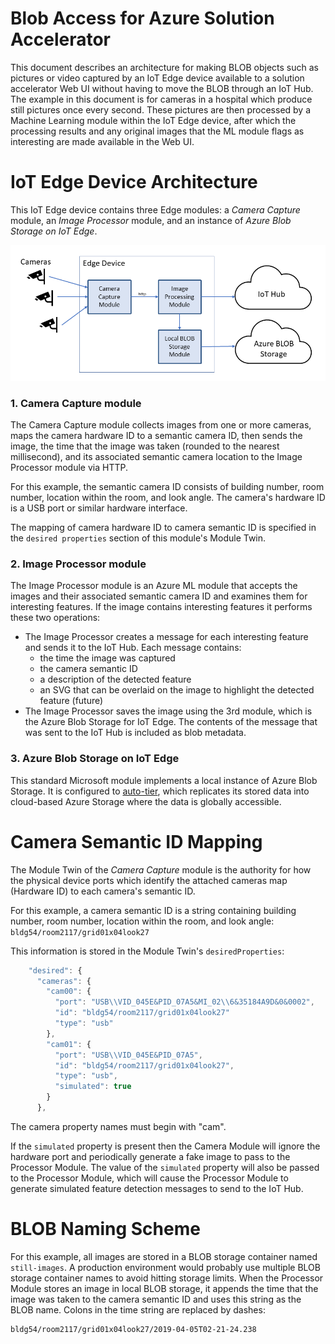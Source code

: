 Blob Access for Azure Solution Accelerator
=================================

This document describes an architecture for making BLOB objects such as pictures or video captured
by an IoT Edge device available to a solution accelerator Web UI without having to move the BLOB
through an IoT Hub. The example in this document is for cameras in a hospital which produce still
pictures once every second. These pictures are then processed by a Machine Learning module within
the IoT Edge device, after which the processing results and any original images that the ML
module flags as interesting are made available in the Web UI.

IoT Edge Device Architecture
=================================

This IoT Edge device contains three Edge modules: a _Camera Capture_ module, 
an _Image Processor_ module,
and an instance of _Azure Blob Storage on IoT Edge_.

![](images/edge-device-architecture.png)

### 1. Camera Capture module
The Camera Capture module collects images from one or more cameras, maps the camera hardware ID 
to a semantic camera ID, then sends the image, the time that the image was taken (rounded to the
nearest millisecond), and its associated semantic camera 
location to the Image Processor module via HTTP.

For this example, the semantic camera ID consists of building number, room number, location 
within the room, and look angle. The camera's hardware ID is a USB port or similar 
hardware interface.

The mapping of camera hardware ID to camera semantic ID is specified in the
`desired properties` section of this module's Module Twin.

### 2. Image Processor module
The Image Processor module is an Azure ML module that accepts the images and their associated
semantic camera ID and examines them for interesting features. If the image contains interesting
features it performs these two operations:
* The Image Processor creates a message for each interesting feature and sends it to the IoT Hub. 
Each message contains:
  * the time the image was captured
  * the camera semantic ID
  * a description of the detected feature
  * an SVG that can be overlaid on the image to highlight the detected feature (future)
* The Image Processor saves the image using the 3rd module, which is the Azure Blob Storage
for IoT Edge. The contents of the message that was sent to the IoT Hub is included as
blob metadata.

### 3. Azure Blob Storage on IoT Edge
This standard Microsoft module implements a local instance of Azure Blob Storage. 
It is configured to 
[auto-tier](https://blogs.technet.microsoft.com/filecab/2019/03/07/azure-blob-storage-on-iot-edge-now-includes-auto-tiering-and-auto-expiration-functionalities/), 
which replicates its stored
data into cloud-based Azure Storage where the data is globally accessible.

Camera Semantic ID Mapping
=================================
The Module Twin of the _Camera Capture_ module is the authority for how the physical device
ports which identify the attached cameras map (Hardware ID) to each camera's semantic ID.

For this example, a camera semantic ID is a string containing building number, room number, location 
within the room, and look angle: `bldg54/room2117/grid01x04look27`

This information is stored in the Module Twin's `desiredProperties`:

``` javascript
    "desired": {
      "cameras": {
        "cam00": {
          "port": "USB\\VID_045E&PID_07A5&MI_02\\6&35184A9D&0&0002",
          "id": "bldg54/room2117/grid01x04look27"
          "type": "usb"
        },
        "cam01": {
          "port": "USB\\VID_045E&PID_07A5",
          "id": "bldg54/room2117/grid01x04look27",
          "type": "usb",
          "simulated": true
        }
      },
```

The camera property names must begin with "cam".

If the `simulated` property is present then the Camera Module will ignore the hardware
port and periodically generate a fake image to pass to the Processor Module. The value
of the `simulated` property will also be passed to the Processor Module, which will
cause the Processor Module to generate simulated feature detection messages to send to
the IoT Hub.

BLOB Naming Scheme
================================
For this example, all images are stored in a BLOB storage container named 
`still-images`. A production environment would probably use multiple BLOB storage
container names to avoid hitting storage limits.
When the Processor Module stores an image in local BLOB storage, it appends the time
that the image was taken to the camera semantic ID and uses this string as the BLOB
name. Colons in the time string are replaced by dashes:
```
bldg54/room2117/grid01x04look27/2019-04-05T02-21-24.238
```
